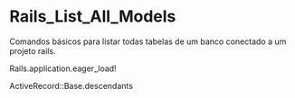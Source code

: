 # Rails_List_All_Models
Comandos básicos para listar todas tabelas de um banco conectado a um projeto rails.

Rails.application.eager_load! 

ActiveRecord::Base.descendants
